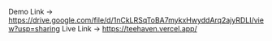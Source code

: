 Demo Link -> https://drive.google.com/file/d/1nCkLRSqToBA7mykxHwyddArq2ajyRDLI/view?usp=sharing
Live Link -> https://teehaven.vercel.app/
